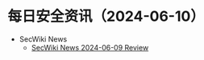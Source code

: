 # 每日安全资讯（2024-06-10）

- SecWiki News
  - [SecWiki News 2024-06-09 Review](http://www.sec-wiki.com/?2024-06-09)
